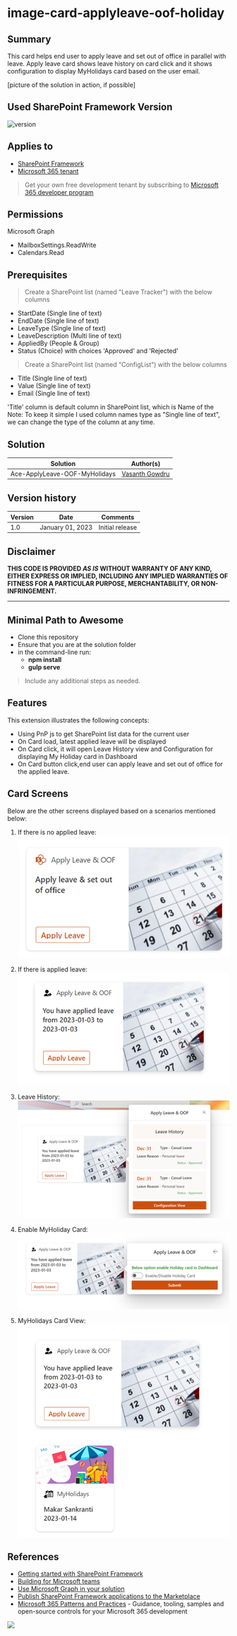 # image-card-applyleave-oof-holiday

## Summary
This card helps end user to apply leave and set out of office in parallel with leave. Apply leave card shows leave history on card click and it shows configuration to display MyHolidays card based on the user email.

[picture of the solution in action, if possible]

## Used SharePoint Framework Version

![version](https://img.shields.io/badge/version-1.16.1-green.svg)

## Applies to

- [SharePoint Framework](https://aka.ms/spfx)
- [Microsoft 365 tenant](https://docs.microsoft.com/en-us/sharepoint/dev/spfx/set-up-your-developer-tenant)

> Get your own free development tenant by subscribing to [Microsoft 365 developer program](http://aka.ms/o365devprogram)

## Permissions
Microsoft Graph
- MailboxSettings.ReadWrite
- Calendars.Read

## Prerequisites

> Create a SharePoint list (named "Leave Tracker") with the below columns
  - StartDate (Single line of text)
  - EndDate (Single line of text)
  - LeaveType (Single line of text)
  - LeaveDescription (Multi line of text)
  - AppliedBy (People & Group)
  - Status (Choice) with choices 'Approved' and 'Rejected'

> Create a SharePoint list (named "ConfigList") with the below columns
  - Title (Single line of text)
  - Value (Single line of text)
  - Email (Single line of text)

'Title' column is default column in SharePoint list, which is Name of the
  Note: To keep it simple I used column names type as "Single line of text", we can change the type of the column at any time.

## Solution

| Solution    | Author(s)                                               |
| ----------- | ------------------------------------------------------- |
| Ace-ApplyLeave-OOF-MyHolidays | [Vasanth Gowdru](https://github.com/MaheeTech) |

## Version history

| Version | Date             | Comments        |
| ------- | ---------------- | --------------- |
| 1.0     | January 01, 2023 | Initial release |

## Disclaimer

**THIS CODE IS PROVIDED _AS IS_ WITHOUT WARRANTY OF ANY KIND, EITHER EXPRESS OR IMPLIED, INCLUDING ANY IMPLIED WARRANTIES OF FITNESS FOR A PARTICULAR PURPOSE, MERCHANTABILITY, OR NON-INFRINGEMENT.**

---

## Minimal Path to Awesome

- Clone this repository
- Ensure that you are at the solution folder
- in the command-line run:
  - **npm install**
  - **gulp serve**

> Include any additional steps as needed.

## Features


This extension illustrates the following concepts:

- Using PnP js to get SharePoint list data for the current user
- On Card load, latest applied leave will be displayed
- On Card click, it will open Leave History view and Configuration for displaying My Holiday card in Dashboard
- On Card button click,end user can apply leave and set out of office for the applied leave.

## Card Screens


Below are the other screens displayed based on a scenarios mentioned below:

1. If there is no applied leave:
   ![Default card view](./assets/DefaultView.PNG)

2. If there is applied leave:
   ![Applied Leave](./assets/ViewAppliedLeave.PNG)

3. Leave History:
   ![Leave History](./assets/LeaveHistoryView.PNG)

4. Enable MyHoliday Card:
   ![Configuration View](./assets/ConfigurationView.PNG)

5. MyHolidays Card View:
   ![My Holidays card View](./assets/MyHolidayCardView.PNG)

## References

- [Getting started with SharePoint Framework](https://docs.microsoft.com/en-us/sharepoint/dev/spfx/set-up-your-developer-tenant)
- [Building for Microsoft teams](https://docs.microsoft.com/en-us/sharepoint/dev/spfx/build-for-teams-overview)
- [Use Microsoft Graph in your solution](https://docs.microsoft.com/en-us/sharepoint/dev/spfx/web-parts/get-started/using-microsoft-graph-apis)
- [Publish SharePoint Framework applications to the Marketplace](https://docs.microsoft.com/en-us/sharepoint/dev/spfx/publish-to-marketplace-overview)
- [Microsoft 365 Patterns and Practices](https://aka.ms/m365pnp) - Guidance, tooling, samples and open-source controls for your Microsoft 365 development


<img src="https://pnptelemetry.azurewebsites.net/sp-dev-fx-aces/samples/ImageCard-ApplyLeave-OOF-Holiday" />

